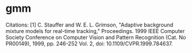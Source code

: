# gmm



















Citations:
[1] C. Stauffer and W. E. L. Grimson, "Adaptive background mixture models for real-time tracking," Proceedings. 1999 IEEE Computer Society Conference on Computer Vision and Pattern Recognition (Cat. No PR00149), 1999, pp. 246-252 Vol. 2, doi: 10.1109/CVPR.1999.784637.
